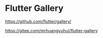 # Flutter Gallery

<https://github.com/flutter/gallery/>

<https://gitee.com/mrhuangyuhui/flutter-gallery>
